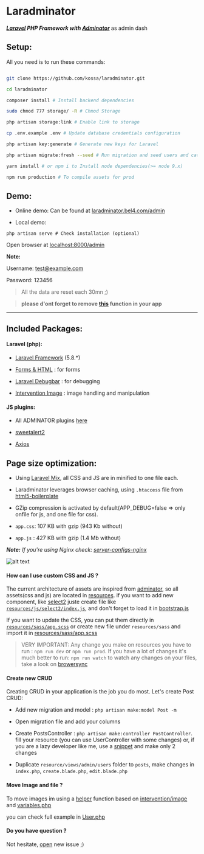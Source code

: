 # Laradminator

**_[Laravel](https://laravel.com/) PHP Framework with [Adminator](https://github.com/puikinsh/Adminator-admin-dashboard)_** as admin dash

  
  

## Setup:

All you need is to run these commands:

```bash

git clone https://github.com/kossa/laradminator.git

cd laradminator

composer install # Install backend dependencies

sudo chmod 777 storage/ -R # Chmod Storage

php artisan storage:link # Enable link to storage

cp .env.example .env # Update database credentials configuration

php artisan key:generate # Generate new keys for Laravel

php artisan migrate:fresh --seed # Run migration and seed users and categories for testing

yarn install # or npm i to Install node dependencies(>= node 9.x)

npm run production # To compile assets for prod

```

  
  

## Demo:

- Online demo: Can be found at [laradminator.bel4.com/admin](http://laradminator.bel4.com/admin)

- Local demo:

`php artisan serve # Check installation (optional)`

Open browser at [localhost:8000/admin](http://localhost:8000/admin)

  

**Note:**

Username: test@example.com

Password: 123456

  

> All the data are reset each 30mn ;)

>  **please d'ont forget to remove [this](https://github.com/kossa/laradminator/blob/master/app/Console/Kernel.php#L27-L28) function in your app**

  

***

  

## Included Packages:

#### Laravel (php):

  

*  [Laravel Framework](https://github.com/laravel/laravel/) (5.8.*)

*  [Forms & HTML](https://github.com/laravelcollective/html) : for forms

*  [Laravel Debugbar](https://github.com/barryvdh/laravel-debugbar) : for debugging

*  [Intervention Image](https://github.com/intervention/image) : image handling and manipulation

  

#### JS plugins:

  

* All ADMINATOR plugins [here](https://github.com/puikinsh/Adminator-admin-dashboard#built-with)

*  [sweetalert2](https://github.com/limonte/sweetalert2)

*  [Axios](https://github.com/mzabriskie/axios)

  
  

## Page size optimization:

- Using [Laravel Mix](http://laravel.com/docs/master/mix), all CSS and JS are in minified to one file each.

- Laradminator leverages browser caching, using `.htaccess` file from [html5-boilerplate](https://github.com/h5bp/html5-boilerplate)

- GZip compression is activated by default(APP_DEBUG=false => only onfile for js, and one file for css).

-  `app.css`: 107 KB with gzip (943 Kb without)

-  `app.js` : 427 KB with gzip (1.4 Mb without)

  

*__Note:__ If you're using Nginx check: [server-configs-nginx](https://github.com/h5bp/server-configs-nginx)*

  

![alt text](https://content.screencast.com/users/kouycela/folders/Jing/media/c2cf99d2-5a82-40d8-a18f-5f8dfaaafaa6/00000596.png  "Logo Title Text 1")

  
  
#### How can I use custom CSS and JS ?
The current architecture of assets are inspired from [adminator](https://github.com/puikinsh/Adminator-admin-dashboard/tree/master/src/assets/scripts), so all assets(css and js) are located in [resources](https://github.com/kossa/laradminator/tree/master/resources). if you want to add new component, like [select2](https://select2.org/) juste create file like [`resources/js/select2/index.js`](https://github.com/kossa/laradminator/blob/master/resources/js/select2/index.js), and don't forget to load it in [bootstrap.js](https://github.com/kossa/laradminator/blob/master/resources/js/bootstrap.js#L54)

If you want to update the CSS, you can put them directly in [`resources/sass/app.scss`](https://github.com/kossa/laradminator/blob/master/resources/sass/app.scss#L72) or create new file under `resources/sass` and import it in [resources/sass/app.scss
](https://github.com/kossa/laradminator/blob/master/resources/sass/app.scss#L5)

> VERY IMPORTANT: Any change you make on resources you have to run : `npm run dev` or  `npm run prod`.
> If you have a lot of changes it's much better to run: `npm run watch` to watch any changes on your files, take a look on [browersync](https://laravel.com/docs/5.8/mix#browsersync-reloading)


#### Create new CRUD

Creating CRUD in your application is the job you do most. Let's create Post CRUD:

  

* Add new migration and model : `php artisan make:model Post -m`

* Open migration file and add your columns

* Create PostsController : `php artisan make:controller PostController`. fill your resource (you can use UserController with some changes) or, if you are a lazy developer like me, use a [snippet](https://github.com/kossa/st-snippets/blob/master/kossa_php/Laravel/lcontroller.sublime-snippet) and make only 2 changes

* Duplicate `resource/views/admin/users` folder to `posts`, make changes in `index.php`, `create.blade.php`, `edit.blade.php`

  

#### Move Image and file ?

To move images im using a [helper](https://github.com/kossa/laradminator/blob/master/app/Http/helpers.php#L4) function based on [intervention/image](https://github.com/intervention/image) and [variables.php](https://github.com/kossa/laradminator/blob/master/config/variables.php#L20)

you can check full example in [User.php](https://github.com/kossa/laradminator/blob/master/app/User.php#L70)

  
  
  

#### Do you have question ?

Not hesitate, [open](https://github.com/kossa/laradminator/issues/new) new issue ;)
